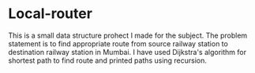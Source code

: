 # Local-router
This is a small data structure prohect I made for the subject.
The problem statement is to find appropriate route from source railway station to destination railway station in Mumbai.
I have used Dijkstra's algorithm for shortest path to find route and printed paths using recursion.
